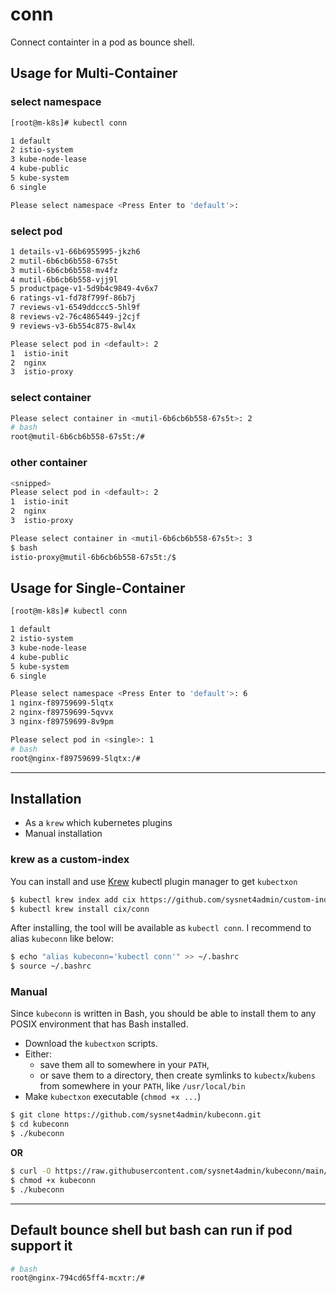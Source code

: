 # conn
Connect containter in a pod as bounce shell.

## Usage for Multi-Container 

### select namespace
```sh
[root@m-k8s]# kubectl conn

1 default
2 istio-system
3 kube-node-lease
4 kube-public
5 kube-system
6 single

Please select namespace <Press Enter to 'default'>:
```

### select pod  
```sh
1 details-v1-66b6955995-jkzh6
2 mutil-6b6cb6b558-67s5t
3 mutil-6b6cb6b558-mv4fz
4 mutil-6b6cb6b558-vjj9l
5 productpage-v1-5d9b4c9849-4v6x7
6 ratings-v1-fd78f799f-86b7j
7 reviews-v1-6549ddccc5-5hl9f
8 reviews-v2-76c4865449-j2cjf
9 reviews-v3-6b554c875-8wl4x

Please select pod in <default>: 2
1  istio-init
2  nginx
3  istio-proxy
```

### select container 
```sh
Please select container in <mutil-6b6cb6b558-67s5t>: 2
# bash
root@mutil-6b6cb6b558-67s5t:/#

```

### other container 
```sh
<snipped>
Please select pod in <default>: 2
1  istio-init
2  nginx
3  istio-proxy

Please select container in <mutil-6b6cb6b558-67s5t>: 3
$ bash
istio-proxy@mutil-6b6cb6b558-67s5t:/$
```

## Usage for Single-Container 
```sh
[root@m-k8s]# kubectl conn

1 default
2 istio-system
3 kube-node-lease
4 kube-public
5 kube-system
6 single

Please select namespace <Press Enter to 'default'>: 6
1 nginx-f89759699-5lqtx
2 nginx-f89759699-5qvvx
3 nginx-f89759699-8v9pm

Please select pod in <single>: 1
# bash
root@nginx-f89759699-5lqtx:/#
```
-----

## Installation
- As a `krew` which kubernetes plugins 
- Manual installation

### krew as a custom-index
You can install and use [Krew](https://github.com/kubernetes-sigs/krew/) kubectl
plugin manager to get `kubectxon` 
```sh
$ kubectl krew index add cix https://github.com/sysnet4admin/custom-index.git
$ kubectl krew install cix/conn
```

After installing, the tool will be available as `kubectl conn`.
I recommend to alias `kubeconn` like below: 

```sh
$ echo "alias kubeconn='kubectl conn'" >> ~/.bashrc
$ source ~/.bashrc
```

### Manual

Since `kubeconn` is written in Bash, you should be able to install
them to any POSIX environment that has Bash installed.

- Download the `kubectxon` scripts.
- Either:
  - save them all to somewhere in your `PATH`,
  - or save them to a directory, then create symlinks to `kubectx`/`kubens` from
    somewhere in your `PATH`, like `/usr/local/bin`
- Make `kubectxon` executable (`chmod +x ...`)
```sh
$ git clone https://github.com/sysnet4admin/kubeconn.git
$ cd kubeconn
$ ./kubeconn
```

**OR**

```sh
$ curl -O https://raw.githubusercontent.com/sysnet4admin/kubeconn/main/kubeconn
$ chmod +x kubeconn
$ ./kubeconn
```

-----

## Default bounce shell but bash can run if pod support it 
```sh
# bash
root@nginx-794cd65ff4-mcxtr:/#
```
